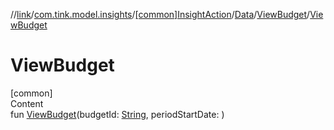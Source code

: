 //[link](../../../../index.md)/[com.tink.model.insights](../../../index.md)/[[common]InsightAction](../../index.md)/[Data](../index.md)/[ViewBudget](index.md)/[ViewBudget](-view-budget.md)



# ViewBudget  
[common]  
Content  
fun [ViewBudget](-view-budget.md)(budgetId: [String](https://kotlinlang.org/api/latest/jvm/stdlib/kotlin/-string/index.html), periodStartDate: <ERROR CLASS>)  



